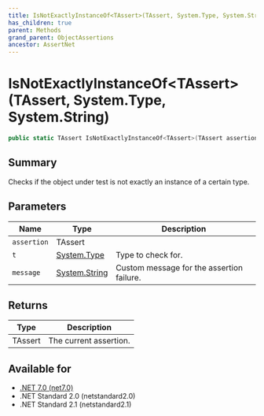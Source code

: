 ```yaml
---
title: IsNotExactlyInstanceOf<TAssert>(TAssert, System.Type, System.String)
has_children: true
parent: Methods
grand_parent: ObjectAssertions
ancestor: AssertNet
---
```

# IsNotExactlyInstanceOf&lt;TAssert&gt;(TAssert, System.Type, System.String)

```csharp
public static TAssert IsNotExactlyInstanceOf<TAssert>(TAssert assertion, System.Type t, System.String message);
```

## Summary
Checks if the object under test is not exactly an instance of a certain type.

## Parameters
|Name|Type|Description|
|-|-|-|
|`assertion`|TAssert||
|`t`|[System.Type](https://learn.microsoft.com/en-us/dotnet/api/system.type)|Type to check for.|
|`message`|[System.String](https://learn.microsoft.com/en-us/dotnet/api/system.string)|Custom message for the assertion failure.|

## Returns
|Type|Description|
|-|-|
|TAssert|The current assertion.|

## Available for
- [.NET 7.0 (net7.0)](https://versionsof.net/core/7.0/)
- .NET Standard 2.0 (netstandard2.0)
- .NET Standard 2.1 (netstandard2.1)
